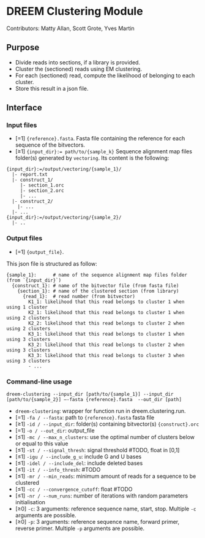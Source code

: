
# DREEM Clustering Module
Contributors: Matty Allan, Scott Grote, Yves Martin

## Purpose
- Divide reads into sections, if a library is provided.
- Cluster the (sectioned) reads using EM clustering.
- For each (sectioned) read, compute the likelihood of belonging to each cluster. 
- Store this result in a json file.

## Interface

### Input files
- [=1] `{reference}.fasta`. Fasta file containing the reference for each sequence of the bitvectors. 
- [≥1] ```{input_dir}:= path/to/{sample_k}``` Sequence alignment map files folder(s) generated by ```vectoring```. Its content is the following:
```
{input_dir}:=/output/vectoring/{sample_1}/
  |- report.txt
  |- construct_1/
     |- section_1.orc
     |- section_2.orc
     |- ...
  |- construct_2/
    |- ...
  |- ...
{input_dir}:=/output/vectoring/{sample_2}/
  |- ..
```

### Output files
- [=1] `{output_file}`. 

This json file is structured as follow:

```
{sample_1}:      # name of the sequence alignment map files folder (from `{input_dir}`)
  {construct_1}: # name of the bitvector file (from fasta file)
    {section_1}: # name of the clustered section (from library)
      {read_1}:  # read number (from bitvector)
        K1_1: likelihood that this read belongs to cluster 1 when using 1 cluster
        K2_1: likelihood that this read belongs to cluster 1 when using 2 clusters
        K2_2: likelihood that this read belongs to cluster 2 when using 2 clusters
        K3_1: likelihood that this read belongs to cluster 1 when using 3 clusters
        K3_2: likelihood that this read belongs to cluster 2 when using 3 clusters
        K3_3: likelihood that this read belongs to cluster 3 when using 3 clusters    
        - ...
```
        
### Command-line usage

```
dreem-clustering --input_dir [path/to/{sample_1}] --input_dir [path/to/{sample_2}] —-fasta {reference}.fasta  --out_dir [path]
```

- `dreem-clustering`: wrapper for function run in dreem.clustering.run.
- [=1] `-fa / --fasta`: path to `{reference}.fasta` fasta file
- [≥1] `-id / --input_dir`: folder(s) containing bitvector(s) `{construct}.orc`
- [=1] `-o / --out_dir`: output_file
- [≤1] `-mc / --max_n_clusters`: use the optimal number of clusters below or equal to this value
- [≤1] `-st / --signal_thresh`: signal threshold #TODO, float in [0,1]
- [≤1] `-igu / --include_g_u`: include G and U bases 
- [≤1] `-idel / --include_del`: include deleted bases
- [≤1] `-it / --info_thresh`: #TODO
- [≤1] `-mr / --min_reads`: minimum amount of reads for a sequence to be clustered
- [≤1] `-cc / --convergence_cutoff`: float #TODO
- [≤1] `-nr / --num_runs`: number of iterations with random parameters initialisation
- [≥0] `-c`: 3 arguments: reference sequence name, start, stop. Multiple `-c` arguments are possible.
- [≥0] `-p`: 3 arguments: reference sequence name, forward primer, reverse primer. Multiple `-p` arguments are possible.
